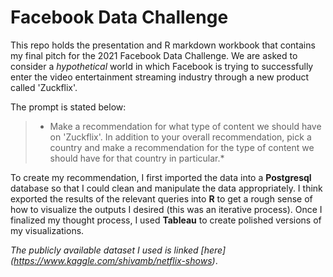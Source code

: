 # Facebook Data Challenge
This repo holds the presentation and R markdown workbook that contains my final pitch for the 2021 Facebook Data Challenge. We are asked to consider a *hypothetical* world in which Facebook is trying to successfully enter the video entertainment streaming industry through a new product called 'Zuckflix'. 

The prompt is stated below: 
>* Make a recommendation for what type of content we should have on 'Zuckflix'. In addition to your overall recommendation, pick a country and make a recommendation for the type of content we should have for that country in particular.*

To create my recommendation, I first imported the data into a **Postgresql** database so that I could clean and manipulate the data appropriately. I think exported the results of the relevant queries into **R** to get a rough sense of how to visualize the outputs I desired (this was an iterative process). Once I finalized my thought process, I used **Tableau** to create polished versions of my visualizations. 


*The publicly available dataset I used is linked [here] (https://www.kaggle.com/shivamb/netflix-shows)*. 
